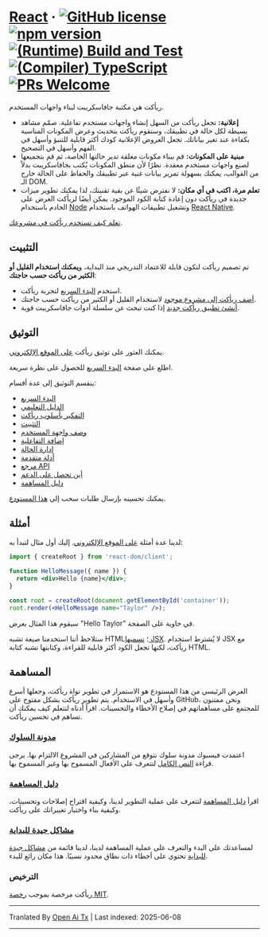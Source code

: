 # [React](https://react.dev/) &middot; [![GitHub license](https://img.shields.io/badge/license-MIT-blue.svg)](https://github.com/facebook/react/blob/main/LICENSE) [![npm version](https://img.shields.io/npm/v/react.svg?style=flat)](https://www.npmjs.com/package/react) [![(Runtime) Build and Test](https://github.com/facebook/react/actions/workflows/runtime_build_and_test.yml/badge.svg)](https://github.com/facebook/react/actions/workflows/runtime_build_and_test.yml) [![(Compiler) TypeScript](https://github.com/facebook/react/actions/workflows/compiler_typescript.yml/badge.svg?branch=main)](https://github.com/facebook/react/actions/workflows/compiler_typescript.yml) [![PRs Welcome](https://img.shields.io/badge/PRs-welcome-brightgreen.svg)](https://legacy.reactjs.org/docs/how-to-contribute.html#your-first-pull-request)

ريأكت هي مكتبة جافاسكريبت لبناء واجهات المستخدم.

* **إعلانية:** تجعل ريأكت من السهل إنشاء واجهات مستخدم تفاعلية. صمّم مشاهد بسيطة لكل حالة في تطبيقك، وستقوم ريأكت بتحديث وعرض المكونات المناسبة بكفاءة عند تغير بياناتك. تجعل العروض الإعلانية كودك أكثر قابلية للتنبؤ وأسهل في الفهم وأسهل في التصحيح.
* **مبنية على المكونات:** قم ببناء مكونات مغلقة تدير حالتها الخاصة، ثم قم بتجميعها لصنع واجهات مستخدم معقدة. نظرًا لأن منطق المكونات يُكتب بجافاسكريبت بدلاً من القوالب، يمكنك بسهولة تمرير بيانات غنية عبر تطبيقك والحفاظ على الحالة خارج الـ DOM.
* **تعلم مرة، اكتب في أي مكان:** لا نفترض شيئًا عن بقية تقنيتك، لذا يمكنك تطوير ميزات جديدة في ريأكت دون إعادة كتابة الكود الموجود. يمكن أيضًا لريأكت العرض على الخادم باستخدام [Node](https://nodejs.org/en) وتشغيل تطبيقات الهواتف باستخدام [React Native](https://reactnative.dev/).

[تعلم كيف تستخدم ريأكت في مشروعك](https://react.dev/learn).

## التثبيت

تم تصميم ريأكت لتكون قابلة للاعتماد التدريجي منذ البداية، و**يمكنك استخدام القليل أو الكثير من ريأكت حسب حاجتك**:

* استخدم [البدء السريع](https://react.dev/learn) لتجربة ريأكت.
* [أضف ريأكت إلى مشروع موجود](https://react.dev/learn/add-react-to-an-existing-project) لاستخدام القليل أو الكثير من ريأكت حسب حاجتك.
* [أنشئ تطبيق ريأكت جديد](https://react.dev/learn/start-a-new-react-project) إذا كنت تبحث عن سلسلة أدوات جافاسكريبت قوية.

## التوثيق

يمكنك العثور على توثيق ريأكت [على الموقع الإلكتروني](https://react.dev/).

اطلع على صفحة [البدء السريع](https://react.dev/learn) للحصول على نظرة سريعة.

ينقسم التوثيق إلى عدة أقسام:

* [البدء السريع](https://react.dev/learn)
* [الدليل التعليمي](https://react.dev/learn/tutorial-tic-tac-toe)
* [التفكير بأسلوب ريأكت](https://react.dev/learn/thinking-in-react)
* [التثبيت](https://react.dev/learn/installation)
* [وصف واجهة المستخدم](https://react.dev/learn/describing-the-ui)
* [إضافة التفاعلية](https://react.dev/learn/adding-interactivity)
* [إدارة الحالة](https://react.dev/learn/managing-state)
* [أدلة متقدمة](https://react.dev/learn/escape-hatches)
* [مرجع API](https://react.dev/reference/react)
* [أين تحصل على الدعم](https://react.dev/community)
* [دليل المساهمة](https://legacy.reactjs.org/docs/how-to-contribute.html)

يمكنك تحسينه بإرسال طلبات سحب إلى [هذا المستودع](https://github.com/reactjs/react.dev).

## أمثلة

لدينا عدة أمثلة [على الموقع الإلكتروني](https://react.dev/). إليك أول مثال لتبدأ به:

```jsx
import { createRoot } from 'react-dom/client';

function HelloMessage({ name }) {
  return <div>Hello {name}</div>;
}

const root = createRoot(document.getElementById('container'));
root.render(<HelloMessage name="Taylor" />);
```

سيقوم هذا المثال بعرض "Hello Taylor" في حاوية على الصفحة.

ستلاحظ أننا استخدمنا صيغة تشبه HTML؛ [نسميها JSX](https://react.dev/learn#writing-markup-with-jsx). لا يُشترط استخدام JSX مع ريأكت، لكنها تجعل الكود أكثر قابلية للقراءة، وكتابتها تشبه كتابة HTML.

## المساهمة

الغرض الرئيسي من هذا المستودع هو الاستمرار في تطوير نواة ريأكت، وجعلها أسرع وأسهل في الاستخدام. يتم تطوير ريأكت بشكل مفتوح على GitHub، ونحن ممتنون للمجتمع على مساهماتهم في إصلاح الأخطاء والتحسينات. اقرأ أدناه لتتعلم كيف يمكنك أن تساهم في تحسين ريأكت.

### [مدونة السلوك](https://code.fb.com/codeofconduct)

اعتمدت فيسبوك مدونة سلوك نتوقع من المشاركين في المشروع الالتزام بها. يرجى قراءة [النص الكامل](https://code.fb.com/codeofconduct) لتتعرف على الأفعال المسموح بها وغير المسموح بها.

### [دليل المساهمة](https://legacy.reactjs.org/docs/how-to-contribute.html)

اقرأ [دليل المساهمة](https://legacy.reactjs.org/docs/how-to-contribute.html) لتتعرف على عملية التطوير لدينا، وكيفية اقتراح إصلاحات وتحسينات، وكيفية بناء واختبار تغييراتك على ريأكت.

### [مشاكل جيدة للبداية](https://github.com/facebook/react/labels/good%20first%20issue)

لمساعدتك على البدء والتعرف على عملية المساهمة لدينا، لدينا قائمة من [مشاكل جيدة للبداية](https://github.com/facebook/react/labels/good%20first%20issue) تحتوي على أخطاء ذات نطاق محدود نسبيًا. هذا مكان رائع للبدء.

### الترخيص

ريأكت مرخصة بموجب [رخصة MIT](./LICENSE).


---

Tranlated By [Open Ai Tx](https://github.com/OpenAiTx/OpenAiTx) | Last indexed: 2025-06-08

---
